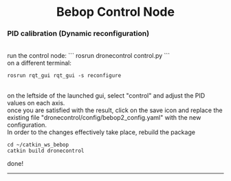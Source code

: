 # <center> Bebop Control Node </center>
### PID calibration (Dynamic reconfiguration)
<br/>
run the control node:
```
rosrun dronecontrol control.py
```
<br/>
on a different terminal:

```
rosrun rqt_gui rqt_gui -s reconfigure
```

<br/>on the leftside of the launched gui, select "control" and adjust the PID values on each axis.<br/>
once you are satisfied with the result, click on the save icon and replace the existing file "dronecontrol/config/bebop2_config.yaml" with the new configuration.
<br/>In order to the changes effectively take place, rebuild the package
```
cd ~/catkin_ws_bebop
catkin build dronecontrol
```
done!

---

